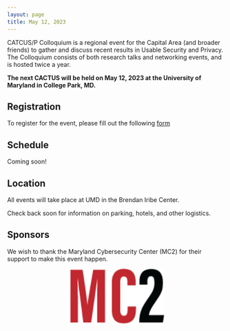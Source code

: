 ```yaml
---
layout: page
title: May 12, 2023
---
```


CATCUS/P Colloquium is a regional event for the Capital Area (and broader friends) to gather and discuss recent results in Usable Security and Privacy. The Colloquium consists of both research talks and networking events, and is hosted twice a year.

**The next CACTUS will be held on May 12, 2023 at the University of Maryland in College Park, MD.**

## Registration

To register for the event, please fill out the following [form](https://docs.google.com/forms/d/e/1FAIpQLSd6Sq0yOZVu2mxQQGmGe37Ozu6-Jck77zqOyusDzgf0uJH77g/viewform?usp=sf_link)



## Schedule

Coming soon!


## Location

All events will take place at UMD in the Brendan Iribe Center. 

Check back soon for information on parking, hotels, and other logistics. 


## Sponsors

We wish to thank the Maryland Cybersecurity Center (MC2) for their support to make this event happen.

<center>
<img class="sonsor-img" src="images/mc2.png" width="45%">
</center>
